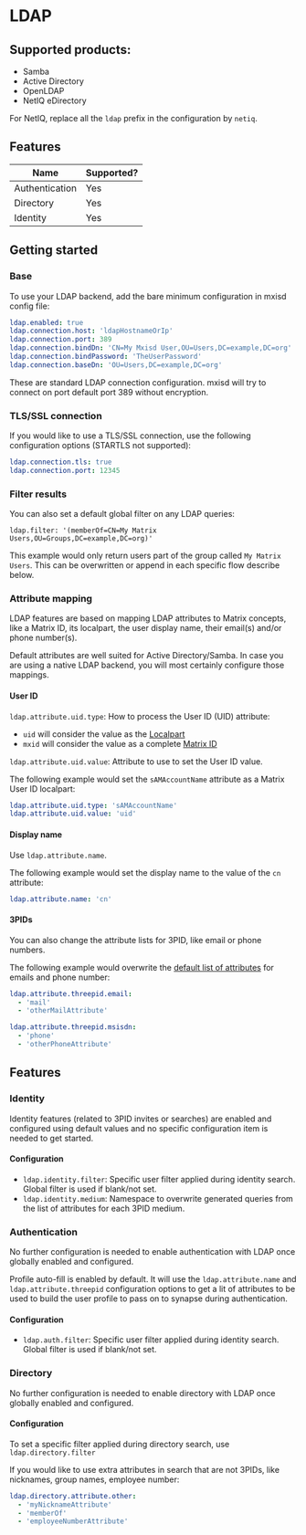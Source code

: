 # LDAP
## Supported products:
- Samba
- Active Directory
- OpenLDAP
- NetIQ eDirectory

For NetIQ, replace all the `ldap` prefix in the configuration by `netiq`.

## Features
|      Name      | Supported? |
|----------------|------------|
| Authentication | Yes        |
| Directory      | Yes        |
| Identity       | Yes        |

## Getting started
### Base
To use your LDAP backend, add the bare minimum configuration in mxisd config file:
```yaml
ldap.enabled: true
ldap.connection.host: 'ldapHostnameOrIp'
ldap.connection.port: 389
ldap.connection.bindDn: 'CN=My Mxisd User,OU=Users,DC=example,DC=org'
ldap.connection.bindPassword: 'TheUserPassword'
ldap.connection.baseDn: 'OU=Users,DC=example,DC=org'
```
These are standard LDAP connection configuration. mxisd will try to connect on port default port 389 without encryption.

### TLS/SSL connection
If you would like to use a TLS/SSL connection, use the following configuration options (STARTLS not supported):
```yaml
ldap.connection.tls: true
ldap.connection.port: 12345
```

### Filter results
You can also set a default global filter on any LDAP queries:
```
ldap.filter: '(memberOf=CN=My Matrix Users,OU=Groups,DC=example,DC=org)'
```
This example would only return users part of the group called `My Matrix Users`.
This can be overwritten or append in each specific flow describe below.

### Attribute mapping
LDAP features are based on mapping LDAP attributes to Matrix concepts, like a Matrix ID, its localpart, the user display
name, their email(s) and/or phone number(s).
     
Default attributes are well suited for Active Directory/Samba. In case you are using a native LDAP backend, you will
most certainly configure those mappings.

#### User ID
`ldap.attribute.uid.type`: How to process the User ID (UID) attribute:
- `uid` will consider the value as the [Localpart](https://matrix.org/docs/spec/intro.html#user-identifiers)
- `mxid` will consider the value as a complete [Matrix ID](https://matrix.org/docs/spec/intro.html#user-identifiers)

`ldap.attribute.uid.value`: Attribute to use to set the User ID value.

The following example would set the `sAMAccountName` attribute as a Matrix User ID localpart:
```yaml
ldap.attribute.uid.type: 'sAMAccountName'
ldap.attribute.uid.value: 'uid'
```

#### Display name
Use `ldap.attribute.name`.

The following example would set the display name to the value of the `cn` attribute:
```yaml
ldap.attribute.name: 'cn'
```

#### 3PIDs
You can also change the attribute lists for 3PID, like email or phone numbers.

The following example would overwrite the [default list of attributes](../../src/main/resources/application.yaml#L67)
for emails and phone number:
```yaml
ldap.attribute.threepid.email:
  - 'mail'
  - 'otherMailAttribute'

ldap.attribute.threepid.msisdn:
  - 'phone'
  - 'otherPhoneAttribute'
```

## Features
### Identity
Identity features (related to 3PID invites or searches) are enabled and configured using default values and no specific
configuration item is needed to get started.

#### Configuration
- `ldap.identity.filter`: Specific user filter applied during identity search. Global filter is used if blank/not set.
- `ldap.identity.medium`: Namespace to overwrite generated queries from the list of attributes for each 3PID medium.

### Authentication
No further configuration is needed to enable authentication with LDAP once globally enabled and configured.

Profile auto-fill is enabled by default. It will use the `ldap.attribute.name` and `ldap.attribute.threepid` configuration
options to get a lit of attributes to be used to build the user profile to pass on to synapse during authentication.

#### Configuration
- `ldap.auth.filter`: Specific user filter applied during identity search. Global filter is used if blank/not set.

### Directory
No further configuration is needed to enable directory with LDAP once globally enabled and configured.

#### Configuration
To set a specific filter applied during directory search, use `ldap.directory.filter`

If you would like to use extra attributes in search that are not 3PIDs, like nicknames, group names, employee number:
```yaml
ldap.directory.attribute.other:
  - 'myNicknameAttribute'
  - 'memberOf'
  - 'employeeNumberAttribute'
```
